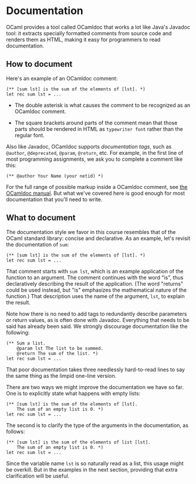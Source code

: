 # Documentation

OCaml provides a tool called OCamldoc that works a lot like
Java's Javadoc tool:  it extracts specially formatted comments
from source code and renders them as HTML, making it easy for
programmers to read documentation.

## How to document

Here's an example of an OCamldoc comment:
```
(** [sum lst] is the sum of the elements of [lst]. *)
let rec sum lst = ...
```

* The double asterisk is what causes the comment to be recognized as an OCamldoc
  comment.

* The square brackets around parts of the comment mean that those parts should
  be rendered in HTML as `typewriter font` rather than the regular font.  

Also like Javadoc, OCamldoc supports *documentation tags*,
such as `@author`, `@deprecated`, `@param`, `@return`, etc.  For
example, in the first line of most programming assignments, we ask you
to complete a comment like this:

```
(** @author Your Name (your netid) *)
```

For the full range of possible markup inside a OCamldoc comment, see
[the OCamldoc manual](https://caml.inria.fr/pub/docs/manual-ocaml/ocamldoc.html).
But what we've covered here is good enough for most documentation that you'll
need to write.

## What to document

The documentation style we favor in this course resembles that
of the OCaml standard library:  concise and declarative.  As an
example, let's revisit the documentation of `sum`:
```
(** [sum lst] is the sum of the elements of [lst]. *)
let rec sum lst = ...
```

That comment starts with `sum lst`, which is an example application of
the function to an argument.  The comment continues with the word "is",
thus declaratively describing the result of the application.  (The word
"returns" could be used instead, but "is" emphasizes the mathematical
nature of the function.)  That description uses the name of the
argument, `lst`, to explain the result.

Note how there is no need to add tags to redundantly describe parameters or
return values, as is often done with Javadoc. Everything that needs to be said
has already been said. We strongly discourage documentation like the following:
```
(** Sum a list.
    @param lst The list to be summed.
    @return The sum of the list. *)
let rec sum lst = ...
```
That poor documentation takes three needlessly hard-to-read lines to say
the same thing as the limpid one-line version.

There are two ways we might improve the documentation we have so far. One is to
explicitly state what happens with empty lists:
```
(** [sum lst] is the sum of the elements of [lst]. 
    The sum of an empty list is 0. *)
let rec sum lst = ...
```

The second is to clarify the type of the arguments in the documentation, as
follows:
```
(** [sum lst] is the sum of the elements of list [lst]. 
    The sum of an empty list is 0. *)
let rec sum lst = ...
```

Since the variable name `lst` is so naturally read as a list, this usage might
be overkill. But in the examples in the next section, providing that extra
clarification will be useful.
